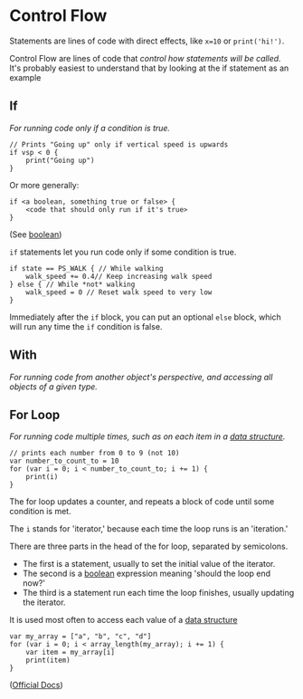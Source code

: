 # Control Flow

Statements are lines of code with direct effects, like `x=10` or `print('hi!')`.

Control Flow are lines of code that *control how statements will be called.* It's probably easiest to understand that by
looking at the if statement as an example

## If

*For running code only if a condition is true.*

```gml
// Prints "Going up" only if vertical speed is upwards
if vsp < 0 {
    print("Going up")
}
```

Or more generally:

```gml
if <a boolean, something true or false> {
    <code that should only run if it's true>
}
```

(See [boolean](data_types.md#boolean))

`if` statements let you run code only if some condition is true.

```gml
if state == PS_WALK { // While walking
    walk_speed += 0.4// Keep increasing walk speed
} else { // While *not* walking
    walk_speed = 0 // Reset walk speed to very low
}
```

Immediately after the `if` block, you can put an optional `else` block, which will run any time the `if` condition is
false.

## With

*For running code from another object's perspective, and accessing all objects of a given type.*

## For Loop

*For running code multiple times, such as on each item in a [data structure](data_structures.md).*

```gml
// prints each number from 0 to 9 (not 10)
var number_to_count_to = 10
for (var i = 0; i < number_to_count_to; i += 1) {
    print(i)
}
```

The for loop updates a counter, and repeats a block of code until some condition is met.

The `i` stands for 'iterator,' because each time the loop runs is an 'iteration.'

There are three parts in the head of the for loop, separated by semicolons.
- The first is a statement, usually to set the initial value of the iterator.
- The second is a [boolean](data_types.md#boolean) expression meaning 'should the loop end now?'
- The third is a statement run each time the loop finishes, usually updating the iterator.

It is used most often to access each value of a [data structure](data_structures.md)

```gml
var my_array = ["a", "b", "c", "d"]
for (var i = 0; i < array_length(my_array); i += 1) {
    var item = my_array[i]
    print(item)
}
```

([Official Docs](https://docs.yoyogames.com/source/dadiospice/002_reference/001_gml%20language%20overview/401_11_for.html))
